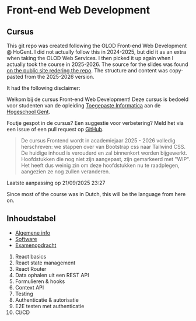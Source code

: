 # Front-end Web Development

## Cursus

This git repo was created following the OLOD Front-end Web Development @ HoGent. I did not actually follow this in 2024-2025, but did it as an extra when taking the OLOD Web Services. I then picked it up again when I actually took the course in 2025-2026. The source for the slides was found [on the public site redering the repo](https://hogent-frontendweb.github.io/frontendweb-cursus/#/). The structure and content was copy-pasted from the 2025-2026 version.

It had the following disclaimer:

Welkom bij de cursus Front-end Web Development! Deze cursus is bedoeld voor studenten van de opleiding [Toegepaste Informatica](https://www.hogent.be/opleidingen/bachelors/toegepaste-informatica/) aan de [Hogeschool Gent](https://www.hogent.be/).

Foutje gespot in de cursus? Een suggestie voor verbetering? Meld het via een issue of een pull request op [GitHub](https://github.com/HOGENT-frontendweb/frontendweb-cursus).

> De cursus Frontend wordt in academiejaar 2025 - 2026 volledig herschreven: we stappen over van Bootstrap css naar Tailwind CSS. De huidige inhoud is verouderd en zal binnenkort worden bijgewerkt. Hoofdstukken die nog niet zijn aangepast, zijn gemarkeerd met "WIP". Het heeft dus weinig zin om deze hoofdstukken nu te raadplegen, aangezien ze nog zullen veranderen.

Laatste aanpassing op 21/09/2025 23:27

Since most of the course was in Dutch, this will be the language from here on.

## Inhoudstabel

- [Algemene info](A_algemene_info.md)
- [Software](B_software.md)
- [Examenopdracht](C_examenopdracht.md)

1. React basics
2. React state management
3. React Router
4. Data ophalen uit een REST API
5. Formulieren & hooks
6. Context API
7. Testing
8. Authenticatie & autorisatie
9. E2E testen met authenticatie
10. CI/CD
